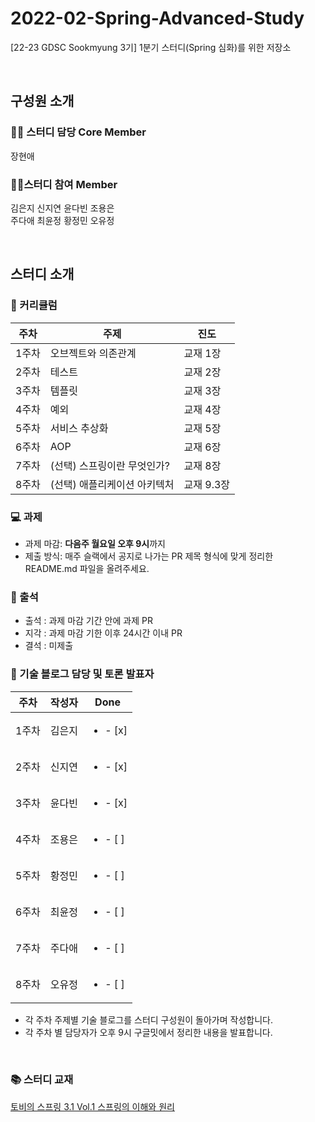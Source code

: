 # 2022-02-Spring-Advanced-Study
[22-23 GDSC Sookmyung 3기] 1분기 스터디(Spring 심화)를 위한 저장소

<br>

## 구성원 소개

### 🙋‍♀️ 스터디 담당 Core Member
장현애

### 🤸‍♂️스터디 참여 Member
김은지 신지연 윤다빈 조용은 <br>
주다애 최윤정 황정민 오유정 <br>

<br/>

## 스터디 소개


### 📆 커리큘럼
|주차|주제|진도|
|---|---|---|
|1주차|오브젝트와 의존관계|교재 1장|
|2주차|테스트|교재 2장|
|3주차|템플릿|교재 3장|
|4주차|예외|교재 4장|
|5주차|서비스 추상화|교재 5장|
|6주차|AOP|교재 6장|
|7주차|(선택) 스프링이란 무엇인가?|교재 8장|
|8주차|(선택) 애플리케이션 아키텍처|교재 9.3장|

### 💻 과제
- 과제 마감: **다음주 월요일 오후 9시**까지
- 제출 방식: 매주 슬랙에서 공지로 나가는 PR 제목 형식에 맞게 정리한 README.md 파일을 올려주세요.

### 🐾 출석
- 출석 : 과제 마감 기간 안에 과제 PR
- 지각 : 과제 마감 기한 이후 24시간 이내 PR
- 결석 : 미제출

### 📝 기술 블로그 담당 및 토론 발표자
| 주차 | 작성자 | Done |
|---|---|---|
| 1주차 | 김은지 |<ul><li>- [x] </li></ul>|
| 2주차 | 신지연 |<ul><li>- [x] </li></ul>|
| 3주차 | 윤다빈 |<ul><li>- [x] </li></ul>|
| 4주차 | 조용은 |<ul><li>- [ ] </li></ul>|
| 5주차 | 황정민 |<ul><li>- [ ] </li></ul>|
| 6주차 | 최윤정 |<ul><li>- [ ] </li></ul>|
| 7주차 | 주다애 |<ul><li>- [ ] </li></ul>|
| 8주차 | 오유정 |<ul><li>- [ ] </li></ul>|
- 각 주차 주제별 기술 블로그를 스터디 구성원이 돌아가며 작성합니다.
- 각 주차 별 담당자가 오후 9시 구글밋에서 정리한 내용을 발표합니다.
<br>


### 📚 스터디 교재
[토비의 스프링 3.1 Vol.1 스프링의 이해와 원리](http://www.yes24.com/Product/Goods/7516721)
